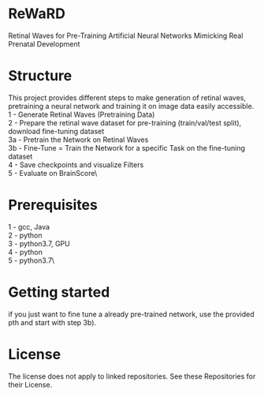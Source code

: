 # ReWaRD
Retinal Waves for Pre-Training Artificial Neural Networks Mimicking Real Prenatal Development

# Structure
This project provides different steps to make generation of retinal waves, pretraining a neural network and training it on image data easily accessible.\
1 - Generate Retinal Waves (Pretraining Data)\
2 - Prepare the retinal wave dataset for pre-training (train/val/test split), download fine-tuning dataset\
3a - Pretrain the Network on Retinal Waves\
3b - Fine-Tune = Train the Network for a specific Task on the fine-tuning dataset\
4 - Save checkpoints and visualize Filters\
5 - Evaluate on BrainScore\

# Prerequisites

1 - gcc, Java\
2 - python\
3 - python3.7, GPU\
4 - python\
5 - python3.7\


# Getting started
if you just want to fine tune a already pre-trained network, use the provided pth and start with step 3b).

# License
The license does not apply to linked repositories. See these Repositories for their License.
